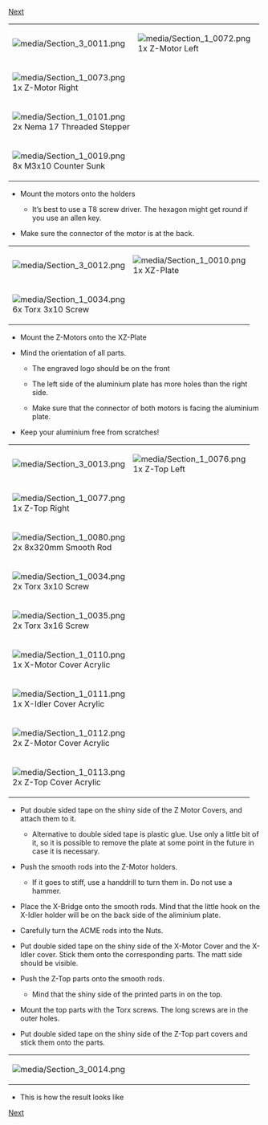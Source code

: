 [Next](https://github.com/open3dengineering/i3_Berlin/wiki/Section-3.3-Assembly-of-the-XZ-Unit-Mounting-the-Timing-Belt)

<table>
<colgroup>
<col width="50%" />
<col width="50%" />
</colgroup>
<tbody>
<tr class="odd">
<td align="left"><p><img src="media/Section_3_0011.png" alt="media/Section_3_0011.png" /></p></td>
<td align="left"><p><img src="media/Section_1_0072.png" alt="media/Section_1_0072.png" /><br />
 1x Z-Motor Left</p></td>
</tr>
<tr class="even">
<td align="left"><p><img src="media/Section_1_0073.png" alt="media/Section_1_0073.png" /><br />
 1x Z-Motor Right</p></td>
</tr>
<tr class="odd">
<td align="left"><p><img src="media/Section_1_0101.png" alt="media/Section_1_0101.png" /><br />
 2x Nema 17 Threaded Stepper</p></td>
</tr>
<tr class="even">
<td align="left"><p><img src="media/Section_1_0019.png" alt="media/Section_1_0019.png" /><br />
 8x M3x10 Counter Sunk</p></td>
</tr>
</tbody>
</table>

-   Mount the motors onto the holders

    -   It’s best to use a T8 screw driver. The hexagon might get round
        if you use an allen key.

-   Make sure the connector of the motor is at the back.

<table>
<colgroup>
<col width="50%" />
<col width="50%" />
</colgroup>
<tbody>
<tr class="odd">
<td align="left"><p><img src="media/Section_3_0012.png" alt="media/Section_3_0012.png" /></p></td>
<td align="left"><p><img src="media/Section_1_0010.png" alt="media/Section_1_0010.png" /><br />
 1x XZ-Plate</p></td>
</tr>
<tr class="even">
<td align="left"><p><img src="media/Section_1_0034.png" alt="media/Section_1_0034.png" /><br />
 6x Torx 3x10 Screw</p></td>
</tr>
</tbody>
</table>

-   Mount the Z-Motors onto the XZ-Plate

-   Mind the orientation of all parts.

    -   The engraved logo should be on the front

    -   The left side of the aluminium plate has more holes than the
        right side.

    -   Make sure that the connector of both motors is facing the
        aluminium plate.

-   Keep your aluminium free from scratches!

<table>
<colgroup>
<col width="50%" />
<col width="50%" />
</colgroup>
<tbody>
<tr class="odd">
<td align="left"><p><img src="media/Section_3_0013.png" alt="media/Section_3_0013.png" /></p></td>
<td align="left"><p><img src="media/Section_1_0076.png" alt="media/Section_1_0076.png" /><br />
 1x Z-Top Left</p></td>
</tr>
<tr class="even">
<td align="left"><p><img src="media/Section_1_0077.png" alt="media/Section_1_0077.png" /><br />
 1x Z-Top Right</p></td>
</tr>
<tr class="odd">
<td align="left"><p><img src="media/Section_1_0080.png" alt="media/Section_1_0080.png" /><br />
 2x 8x320mm Smooth Rod</p></td>
</tr>
<tr class="even">
<td align="left"><p><img src="media/Section_1_0034.png" alt="media/Section_1_0034.png" /><br />
 2x Torx 3x10 Screw</p></td>
</tr>
<tr class="odd">
<td align="left"><p><img src="media/Section_1_0035.png" alt="media/Section_1_0035.png" /><br />
 2x Torx 3x16 Screw</p></td>
</tr>
<tr class="even">
<td align="left"><p><img src="media/Section_1_0110.png" alt="media/Section_1_0110.png" /><br />
 1x X-Motor Cover Acrylic</p></td>
</tr>
<tr class="odd">
<td align="left"><p><img src="media/Section_1_0111.png" alt="media/Section_1_0111.png" /><br />
 1x X-Idler Cover Acrylic</p></td>
</tr>
<tr class="even">
<td align="left"><p><img src="media/Section_1_0112.png" alt="media/Section_1_0112.png" /><br />
 2x Z-Motor Cover Acrylic</p></td>
</tr>
<tr class="odd">
<td align="left"><p><img src="media/Section_1_0113.png" alt="media/Section_1_0113.png" /><br />
 2x Z-Top Cover Acrylic</p></td>
</tr>
</tbody>
</table>

-   Put double sided tape on the shiny side of the Z Motor Covers, and
    attach them to it.

    -   Alternative to double sided tape is plastic glue. Use only a
        little bit of it, so it is possible to remove the plate at some
        point in the future in case it is necessary.

-   Push the smooth rods into the Z-Motor holders.

    -   If it goes to stiff, use a handdrill to turn them in. Do not use
        a hammer.

-   Place the X-Bridge onto the smooth rods. Mind that the little hook
    on the X-Idler holder will be on the back side of the
    aliminium plate.

-   Carefully turn the ACME rods into the Nuts.

-   Put double sided tape on the shiny side of the X-Motor Cover and the
    X-Idler cover. Stick them onto the corresponding parts. The matt
    side should be visible.

-   Push the Z-Top parts onto the smooth rods.

    -   Mind that the shiny side of the printed parts in on the top.

-   Mount the top parts with the Torx screws. The long screws are in the
    outer holes.

-   Put double sided tape on the shiny side of the Z-Top part covers and
    stick them onto the parts.

<table>
<colgroup>
<col width="50%" />
<col width="50%" />
</colgroup>
<tbody>
<tr class="odd">
<td align="left"><p><img src="media/Section_3_0014.png" alt="media/Section_3_0014.png" /></p></td>
<td align="left"></td>
</tr>
</tbody>
</table>

-   This is how the result looks like

[Next](https://github.com/open3dengineering/i3_Berlin/wiki/Section-3.3-Assembly-of-the-XZ-Unit-Mounting-the-Timing-Belt)

